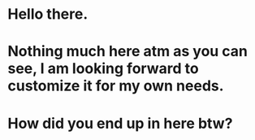 # Hello there.
# Nothing much here atm as you can see, I am looking forward to customize it for my own needs. 
# How did you end up in here btw?

